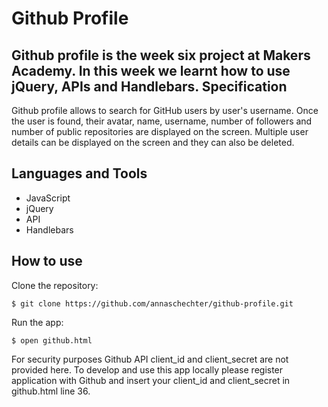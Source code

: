 Github Profile
=================
Github profile is the week six project at Makers Academy. In this week we learnt how to use jQuery, APIs and Handlebars.
Specification
-------------
Github profile allows to search for GitHub users by user's username. 
Once the user is found, their avatar, name, username, number of followers and number of public repositories are displayed on the screen. Multiple user details can be displayed on the screen and they can also be deleted. 

Languages and Tools
-------------------
* JavaScript
* jQuery
* API
* Handlebars

How to use
----------
Clone the repository:
```
$ git clone https://github.com/annaschechter/github-profile.git
```
Run the app:
```
$ open github.html
``` 
For security purposes Github API client_id and client_secret are not provided here. To develop and use this app locally please register application with Github and insert your client_id and client_secret in github.html line 36.